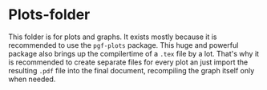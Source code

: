 # Plots-folder

This folder is for plots and graphs. It exists mostly because it is recommended to use the `pgf-plots` package. This huge and powerful package also
brings up the compilertime of a `.tex` file by a lot. That's why it is recommended to create separate files for every plot an just import the resulting
`.pdf` file into the final document, recompiling the graph itself only when needed.